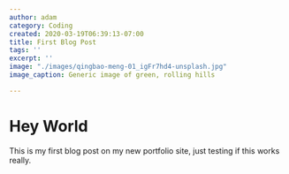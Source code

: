 ```yaml
---
author: adam
category: Coding
created: 2020-03-19T06:39:13-07:00
title: First Blog Post
tags: ''
excerpt: ''
image: "./images/qingbao-meng-01_igFr7hd4-unsplash.jpg"
image_caption: Generic image of green, rolling hills

---
```

# Hey World

This is my first blog post on my new portfolio site, just testing if this works really.
